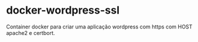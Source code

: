 # docker-wordpress-ssl
Container docker para criar uma aplicação wordpress com https com HOST apache2 e certbort.
